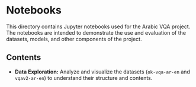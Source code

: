 # Notebooks

This directory contains Jupyter notebooks used for the Arabic VQA project. The notebooks are intended to demonstrate the use and evaluation of the datasets, models, and other components of the project.

## Contents

- **Data Exploration:** Analyze and visualize the datasets (`ok-vqa-ar-en` and `vqav2-ar-en`) to understand their structure and contents.

